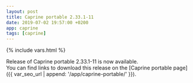 ```yaml
---
layout: post
title: Caprine portable 2.33.1-11
date: 2019-07-02 19:57:00 +0200
app: caprine
tags: [caprine]
---
```

{% include vars.html %}

Release of Caprine portable 2.33.1-11 is now available.<br />
You can find links to download this release on the [Caprine portable page]({{ var_seo_url | append: '/app/caprine-portable/' }}).
